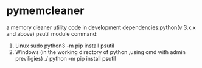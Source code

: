 # pymemcleaner
a memory cleaner utility code in development
dependencies:python(v 3.x.x and above)
             psutil module
 command:
 1. Linux
 sudo python3 -m pip install psutil 
 2. Windows (in the working directory of python ,using cmd with admin previligies)
 ./ python -m pip install psutil
